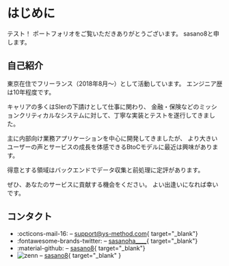 # はじめに

テスト！
ポートフォリオをご覧いただきありがとうございます。
sasano8と申します。

## 自己紹介

東京在住でフリーランス（2018年8月～）として活動しています。
エンジニア歴は10年程度です。

キャリアの多くはSIerの下請けとして仕事に関わり、
金融・保険などのミッションクリティカルなシステムに対して、丁寧な実装とテストを遂行してきました。

主に内部向け業務アプリケーションを中心に開発してきましたが、
より大きいユーザーの声とサービスの成長を体感できるBtoCモデルに最近は興味があります。

得意とする領域はバックエンドでデータ収集と前処理に定評があります。

ぜひ、あなたのサービスに貢献する機会をください。
よい出逢いになれば幸いです。

## コンタクト

- :octicons-mail-16: – [support@ys-method.com](mailto:support@ys-method.com){ target="_blank"}
- :fontawesome-brands-twitter: – [sasanoha____](https://twitter.com/sasanoha____){ target="_blank"}
- :material-github: – [sasano8](https://github.com/sasano8/){ target="_blank"}
- <img class="twemoji" src="https://simpleicons.org/icons/zenn.svg" alt="zenn" /> – [sasano8](https://zenn.dev/sasano8){ target="_blank" }
